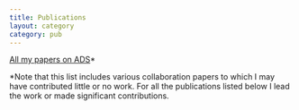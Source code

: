 ```yaml
---
title: Publications
layout: category
category: pub
---
```


[All my papers on ADS](https://ui.adsabs.harvard.edu/search/p_=0&q=author%3A%22Farrens%2C%20S.%22%20AND%20database%3Aastronomy&sort=date%20desc%2C%20bibcode%20desc)*

*Note that this list includes various collaboration papers to which I may have contributed little or no work. For all the publications listed below I lead the work or made significant contributions.
